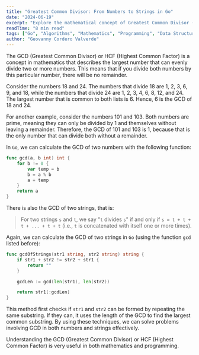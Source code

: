 ```yaml
---
title: "Greatest Common Divisor: From Numbers to Strings in Go"
date: "2024-06-19"
excerpt: "Explore the mathematical concept of Greatest Common Divisor (GCD) and learn how to implement efficient algorithms in Go for both numbers and strings. Includes practical examples and performance considerations."
readTime: "8 min read"
tags: ["Go", "Algorithms", "Mathematics", "Programming", "Data Structures"]
author: "Geovanny Cordero Valverde"
---
```


The GCD (Greatest Common Divisor) or HCF (Highest Common Factor) is a concept in mathematics that describes the largest
number that can evenly divide two or more numbers. This means that if you divide both numbers by this particular number,
there will be no remainder.

Consider the numbers 18 and 24. The numbers that divide 18 are 1, 2, 3, 6, 9, and 18, while the numbers that divide 24
are 1, 2, 3, 4, 6, 8, 12, and 24. The largest number that is common to both lists is 6. Hence, 6 is the GCD of 18 and
24.

For another example, consider the numbers 101 and 103. Both numbers are prime, meaning they can only be divided by 1 and
themselves without leaving a remainder. Therefore, the GCD of 101 and 103 is 1, because that is the only number that can
divide both without a remainder.

In `Go`, we can calculate the GCD of two numbers with the following function:

```go
func gcd(a, b int) int {
	for b != 0 {
		var temp = b
		b = a % b
		a = temp
	}
	return a
}
```

There is also the GCD of two strings, that is:

> For two strings `s` and `t`, we say "`t` divides `s`" if and only if `s = t + t + t + ... + t + t` (i.e., `t` is
> concatenated with itself one or more times).

Again, we can calculate the GCD of two strings in `Go` (using the function `gcd` listed before):

```go
func gcdOfStrings(str1 string, str2 string) string {
    if str1 + str2 != str2 + str1 {
        return ""
    }

    gcdLen := gcd(len(str1), len(str2))

    return str1[:gcdLen]
}
```

This method first checks if `str1` and `str2` can be formed by repeating the same substring. If they can, it uses the
length of the GCD to find the largest common substring. By using these techniques, we can solve problems involving GCD
in both numbers and strings effectively.

Understanding the GCD (Greatest Common Divisor) or HCF (Highest Common Factor) is very useful in both mathematics and
programming.
